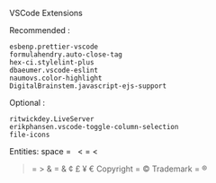 VSCode Extensions

Recommended :

    esbenp.prettier-vscode
    formulahendry.auto-close-tag
    hex-ci.stylelint-plus
    dbaeumer.vscode-eslint
    naumovs.color-highlight
    DigitalBrainstem.javascript-ejs-support

Optional :

    ritwickdey.LiveServer
    erikphansen.vscode-toggle-column-selection
    file-icons

Entities:
space = &nbsp;
< = &lt;
> = &gt;
& = &amp; &cent; &pound; &yen; &euro;
Copyright = &copy;
Trademark = &reg;